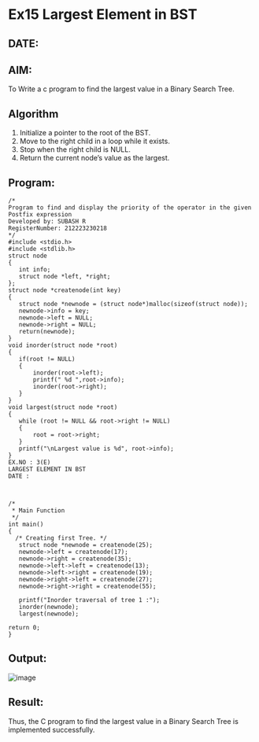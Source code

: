 # Ex15 Largest Element in BST
## DATE: 
## AIM:
To Write a c program to find the largest value in a Binary Search Tree.

## Algorithm
1. Initialize a pointer to the root of the BST. 
2. Move to the right child in a loop while it exists. 
3. Stop when the right child is NULL. 
4. Return the current node’s value as the largest.

## Program:
```
/*
Program to find and display the priority of the operator in the given Postfix expression
Developed by: SUBASH R
RegisterNumber: 212223230218
*/
#include <stdio.h> 
#include <stdlib.h> 
struct node 
{ 
   int info; 
   struct node *left, *right; 
}; 
struct node *createnode(int key) 
{ 
   struct node *newnode = (struct node*)malloc(sizeof(struct node)); 
   newnode->info = key; 
   newnode->left = NULL; 
   newnode->right = NULL; 
   return(newnode); 
} 
void inorder(struct node *root) 
{ 
   if(root != NULL) 
   { 
       inorder(root->left); 
       printf(" %d ",root->info); 
       inorder(root->right); 
   } 
} 
void largest(struct node *root) 
{ 
   while (root != NULL && root->right != NULL) 
   { 
       root = root->right; 
   } 
   printf("\nLargest value is %d", root->info); 
} 
EX.NO : 3(E) 
LARGEST ELEMENT IN BST 
DATE : 
  
  
 
/* 
 * Main Function 
 */ 
int main() 
{ 
  /* Creating first Tree. */ 
   struct node *newnode = createnode(25); 
   newnode->left = createnode(17); 
   newnode->right = createnode(35); 
   newnode->left->left = createnode(13); 
   newnode->left->right = createnode(19); 
   newnode->right->left = createnode(27); 
   newnode->right->right = createnode(55); 
    
   printf("Inorder traversal of tree 1 :"); 
   inorder(newnode); 
   largest(newnode); 
    
return 0; 
}
```

## Output:

![image](https://github.com/user-attachments/assets/cce50287-ff96-4495-bcb5-0b47bbd5cb5e)


## Result:

Thus, the C program to find the largest value in a Binary Search Tree is implemented successfully.
